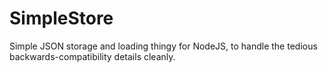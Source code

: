 # SimpleStore
Simple JSON storage and loading thingy for NodeJS, to handle the tedious backwards-compatibility details cleanly.
